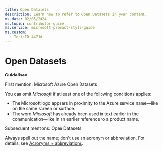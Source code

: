 ```yaml
---
title: Open Datasets
description: Learn how to refer to Open Datasets in your content.
ms.date: 02/05/2024
ms.topic: contributor-guide
ms.service: microsoft-product-style-guide
ms.custom:
  - TopicID 44710
---
```



# Open Datasets

**Guidelines**

First mention: Microsoft Azure Open Datasets

You can omit *Microsoft* if at least one of the following conditions applies:

- The Microsoft logo appears in proximity to the Azure service name—like on the same screen or surface.
- The word *Microsoft* has already been used in text earlier in the communication—like in an earlier reference to a product name.

Subsequent mentions: Open Datasets

Always spell out the name; don't use an acronym or abbreviation. For details, see [Acronyms + abbreviations](~\acronyms-and-abbreviations.md).

